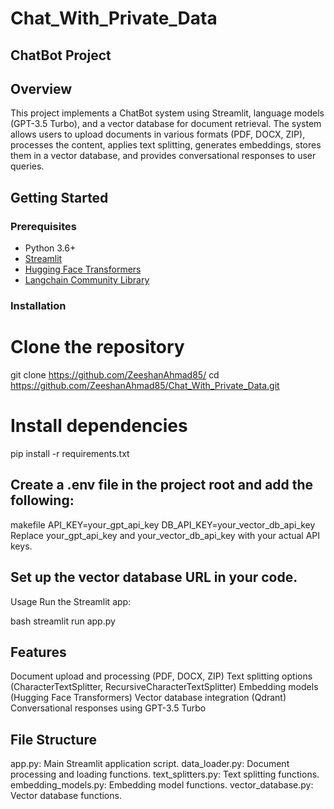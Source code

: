 # Chat_With_Private_Data


## ChatBot Project

## Overview

This project implements a ChatBot system using Streamlit, language models (GPT-3.5 Turbo), and a vector database for document retrieval. The system allows users to upload documents in various formats (PDF, DOCX, ZIP), processes the content, applies text splitting, generates embeddings, stores them in a vector database, and provides conversational responses to user queries.

## Getting Started

### Prerequisites

- Python 3.6+
- [Streamlit](https://streamlit.io/)
- [Hugging Face Transformers](https://huggingface.co/models)
- [Langchain Community Library](https://github.com/Langchain/community)

### Installation


# Clone the repository
git clone https://github.com/ZeeshanAhmad85/
cd https://github.com/ZeeshanAhmad85/Chat_With_Private_Data.git

# Install dependencies
pip install -r requirements.txt

## Create a .env file in the project root and add the following:
makefile
API_KEY=your_gpt_api_key
DB_API_KEY=your_vector_db_api_key
Replace your_gpt_api_key and your_vector_db_api_key with your actual API keys.

## Set up the vector database URL in your code.
Usage
Run the Streamlit app:

bash
streamlit run app.py


## Features
Document upload and processing (PDF, DOCX, ZIP)
Text splitting options (CharacterTextSplitter, RecursiveCharacterTextSplitter)
Embedding models (Hugging Face Transformers)
Vector database integration (Qdrant)
Conversational responses using GPT-3.5 Turbo

## File Structure
app.py: Main Streamlit application script.
data_loader.py: Document processing and loading functions.
text_splitters.py: Text splitting functions.
embedding_models.py: Embedding model functions.
vector_database.py: Vector database functions.
